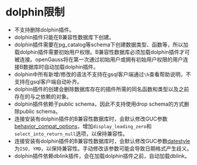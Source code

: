 # dolphin限制

-   不支持删除dolphin插件。
-   dolphin插件只能在B兼容性数据库下创建。
-   dolphin插件需要在pg_catalog等schema下创建数据类型、函数等，所以加载dolphin插件需要初始用户权限。B兼容性数据库必须加载dolphin插件才可被连接。openGauss将在第一次通过初始用户或拥有初始用户权限的用户连接B数据库时自动加载dolphin插件。
-   dolphin中所有新增/修改的语法不支持在gsql客户端通过```\h```查看帮助说明，不支持在gsql客户端自动补齐。
-   dolphin插件的创建会删除数据库存在的插件所需的同名函数和类型以及之前存在的与之依赖的对象。
-   dolphin插件依赖于public schema，因此不支持使用drop schema的方式删除public schema。
-   连接安装有dolphin插件的B兼容性数据库时，会默认修改GUC参数[behavior_compat_options](../DatabaseReference/平台和客户端兼容性.md#zh-cn_topic_0283137574_zh-cn_topic_0237124754_section1980124735516)，增加```display_leading_zero```和```select_into_return_null```选项，以保持兼容性。
-   连接安装有dolphin插件的B兼容性数据库时，会默认修改GUC参数[datestyle](../DatabaseReference/区域和格式化.md#zh-cn_topic_0283136798_zh-cn_topic_0237124733_zh-cn_topic_0059778109_s6464b29eb2274134845cea28f39d915e)为```ISO, YMD```，以保持兼容性。手动修改该参数可能会导致日期格式产生歧义。
-   dolphin插件依赖dblink插件，会在加载dolphin插件之前，自动加载dblink。
